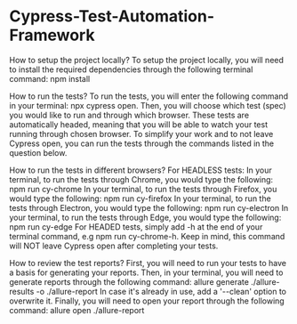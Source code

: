 # Cypress-Test-Automation-Framework
How to setup the project locally? 
To setup the project locally, you will need to install the required dependencies through the following terminal command: npm install

How to run the tests?
To run the tests, you will enter the following command in your terminal: npx cypress open. Then, you will choose which test (spec) you would like to run and through which browser. These tests are automatically headed, meaning that you will be able to watch your test running through chosen browser. To simplify your work and to not leave Cypress open, you can run the tests through the commands listed in the question below.

How to run the tests in different browsers?
For HEADLESS tests:
    In your terminal, to run the tests through Chrome, you would type the following: npm run cy-chrome
    In your terminal, to run the tests through Firefox, you would type the following: npm run cy-firefox
    In your terminal, to run the tests through Electron, you would type the following: npm run cy-electron
    In your terminal, to run the tests through Edge, you would type the following: npm run cy-edge
For HEADED tests, simply add -h at the end of your terminal command, e.g npm run cy-chrome-h. Keep in mind, this command will NOT leave Cypress open after completing your tests.

How to review the test reports?
First, you will need to run your tests to have a basis for generating your reports.
Then, in your terminal, you will need to generate reports through the following command: allure generate ./allure-results -o ./allure-report
In case it's already in use, add a '--clean' option to overwrite it.
Finally, you will need to open your report through the following command: allure open ./allure-report